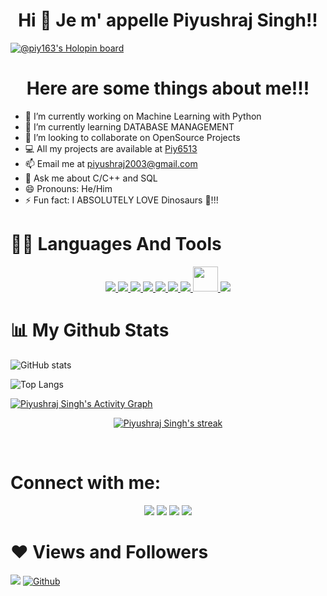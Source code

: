 ### <h1 align="center">Hi 👋  Je m' appelle Piyushraj Singh!!</h1>

[![@piy163's Holopin board](https://holopin.me/piy163)](https://holopin.io/@piy163)

<h1 align= "center" >Here are some things about me!!!</h1>

- 🔭 I’m currently working on Machine Learning with Python
- 🌱 I’m currently learning DATABASE MANAGEMENT
- 👯 I’m looking to collaborate on OpenSource Projects
- 💻 All my projects are available at [Piy6513](https://github.com/Piy6513)
- 📫 Email me at piyushraj2003@gmail.com
- 💬 Ask me about C/C++ and SQL
- 😄 Pronouns: He/Him
- ⚡ Fun fact: I ABSOLUTELY LOVE Dinosaurs 🦖!!!

<h1>👨‍💻 Languages And Tools</h1>

<p align="center">
<a href="https://www.w3schools.com/CPP/default.asp" target="_blank"> <img src="https://img.icons8.com/color/48/000000/c-plus-plus-logo.png"/> </a> 
<a href="https://www.w3schools.in/c-tutorial/" target="_blank"> <img src="https://img.icons8.com/color/48/000000/c-programming.png"/> </a> 
<a href="https://code.visualstudio.com/docs" target="_blank"> <img src="https://img.icons8.com/color/48/000000/visual-studio-code-2019.png"/> </a> 
<a href="https://www.jetbrains.com/pycharm/" target="_blank"> <img src="https://img.icons8.com/color/48/000000/pycharm.png"/> </a> 
<a href="https://github.com/Piy6513" target="_blank"> <img src="https://img.icons8.com/fluent/48/000000/github.png"/> </a> 
<a href="https://www.python.org" target="_blank"> <img src="https://img.icons8.com/color/48/000000/python.png"/> </a> 
<a href="https://git-scm.com/" target="_blank"> <img src="https://img.icons8.com/color/48/000000/git.png"/> </a> 
<a href="https://www.mysql.com/products/workbench/"> <img src="https://upload.wikimedia.org/wikipedia/commons/8/87/Sql_data_base_with_logo.png" height="40"/> </a>
<a href="https://www.w3schools.com/html/default.asp" target="_blank"> <img src="https://img.icons8.com/color/48/000000/html-5.png"/> </a> 
</p>


<h1>📊 My Github Stats</h1>

![GitHub stats](https://github-readme-stats.vercel.app/api?username=Piy6513&show_icons=true&theme=tokyonight)

![Top Langs](https://github-readme-stats.vercel.app/api/top-langs/?username=Piy6513&langs_count=8&count_private=true&layout=compact&theme=react&hide_border=true&bg_color=0D1117)

<a href="https://github.com/Piy6513/github-readme-activity-graph"><img alt="Piyushraj Singh's Activity Graph" src="https://activity-graph.herokuapp.com/graph?username=Piy6513&bg_color=0D1117&color=5BCDEC&line=5BCDEC&point=FFFFFF&hide_border=true" /></a>

<p align="center">
    <a href="https://github.com/Piy6513/github-readme-streak-stats">
        <img title="🔥 Get streak stats for your profile at git.io/streak-stats" alt="Piyushraj Singh's streak" src="https://github-readme-streak-stats.herokuapp.com/?user=Piy6513&theme=black-ice&hide_border=true&stroke=0000&background=060A0CD0"/>
    </a>
</p>

<br/>

<h1>Connect with me:</h1>

<p align="center">
 <a href = "https://twitter.com/PiyushS6513"><img src="https://img.icons8.com/fluent/48/000000/github.png"/></a>
 <a href = "https://www.linkedin.com/in/piyushraj-singh-523711206/"><img src="https://img.icons8.com/fluent/48/000000/linkedin.png"/></a>
<a href = "https://www.instagram.com/piy_6513/"><img src="https://img.icons8.com/fluent/48/000000/instagram-new.png"/></a> 
<a href = "https://twitter.com/PiyushS6513"><img src="https://img.icons8.com/fluent/48/000000/twitter.png"/></a> 
</p>

<h1>❤ Views and Followers</h1>

![](https://visitor-badge.laobi.icu/badge?page_id=Piy6513.Piy6513)
[![Github](https://img.shields.io/github/followers/Piy6513?label=Follow&style=social)](https://github.com/Piy6513)

